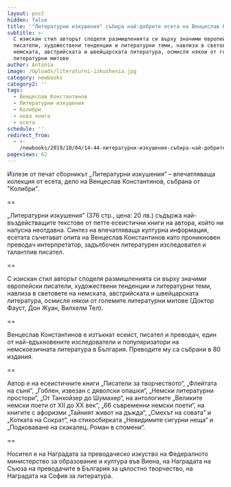 ```yaml
---
layout: post
hidden: false
title: '"Литературни изкушения" събира най-добрите есета на Венцеслав Константинов'
subtitle: >-
  С изискан стил авторът споделя размишленията си върху значими европейски
  писатели, художествени тенденции и литературни теми, навлиза в световете на
  немската, австрийската и швейцарската литература, осмисля някои от големите
  литературни митове
author: Antonia
image: /Uploads/literaturni-izkushenia.jpg
category: newbooks
category2: ''
tags:
  - Венцеслав Константинов
  - Литературни изкушения
  - Колибри
  - нова книга
  - есета
schedule: ''
redirect_from:
  - >-
    /newbooks/2019/10/04/14-44-литературни-изкушения-събира-най-добрите-есета-на-венцеслав-константинов
pageviews: 62
---
```

Излезе от печат сборникът „Литературни изкушения” – впечатляваща колекция от есета, дело на Венцеслав Константинов, събрана от "Колибри".

\==

„Литературни изкушения” (376 стр., цена: 20 лв.) съдържа най-въздействащите текстове от петте есеистични книги на автора, който ни напусна неотдавна. Синтез на впечатляваща културна информация, есетата съчетават опита на Венцеслав Константинов като проникновен преводач интерпретатор, задълбочен литературен изследовател и талантлив писател. 

\==

С изискан стил авторът споделя размишленията си върху значими европейски писатели, художествени тенденции и литературни теми, навлиза в световете на немската, австрийската и швейцарската литература, осмисля някои от големите литературни митове (Доктор Фауст, Дон Жуан, Вилхелм Тел).

\==

Венцеслав Константинов е изтъкнат есеист, писател и преводач, един от най-вдъхновените изследователи и популяризатори на немскоезичната литература в България. Преводите му са събрани в 80 издания. 

\==

Автор е на есеистичните книги „Писатели за творчеството“, „Флейтата на съня“, „Гоблен, извезан с дяволски опашки“, „Немски литературни простори“, „От Танхойзер до Шумахер“, на антологиите „Великите немски поети от ХІІ до ХХ век“, „66 съвременни немски поети“, на книгите с афоризми „Тайният живот на дъжда“, „Смехът на совата“ и „Котката на Сократ“, на стихосбирката „Невидимите сигурни неща“ и „Подковаване на скакалец. Роман в спомени“. 

\==

Носител е на Наградата за преводаческо изкуство на Федералното министерство за образование и култура във Виена, на Наградата на Съюза на преводачите в България за цялостно творчество, на Наградата на София за литература.
